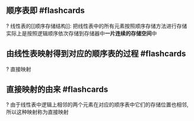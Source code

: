 
## 顺序表即 #flashcards 
?
线性表的[[顺序存储结构]]: 把线性表中的所有元素按照顺序存储方法进行存储
实际上是按照逻辑顺序依次存储到存储器中**一片连续的存储空间**中
<!--ID: 1706166165112-->



## 由线性表映射得到对应的顺序表的过程 #flashcards 
?
直接映射
<!--ID: 1706166165129-->

## 直接映射的由来 #flashcards 
?
由于线性表中逻辑上相邻的两个元素在对应的顺序表中它们的存储位置也相邻,所以这种映射称为直接映射


